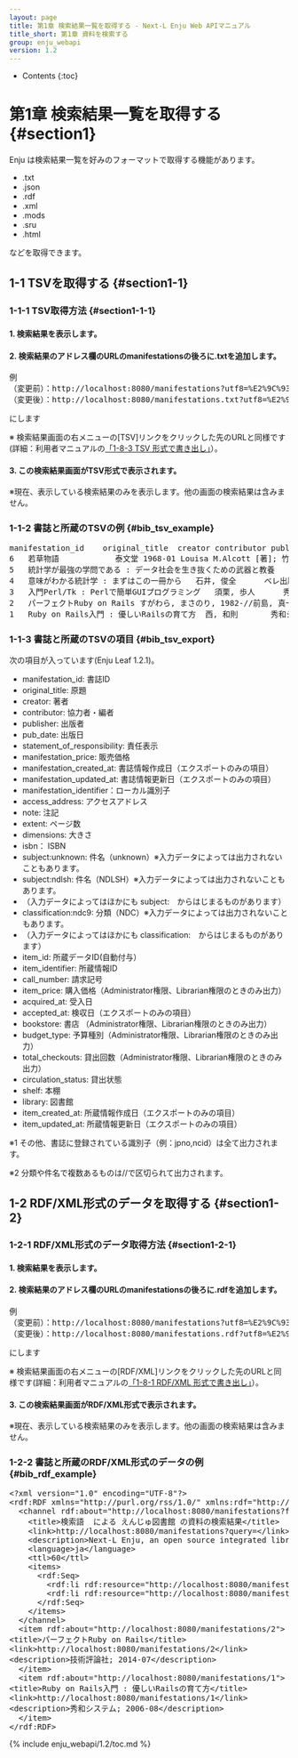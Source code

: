 ```yaml
---
layout: page
title: 第1章 検索結果一覧を取得する - Next-L Enju Web APIマニュアル
title_short: 第1章 資料を検索する
group: enju_webapi
version: 1.2
---
```


* Contents
{:toc}

第1章 検索結果一覧を取得する {#section1}
================================

Enju は検索結果一覧を好みのフォーマットで取得する機能があります。

* .txt
* .json
* .rdf
* .xml
* .mods
* .sru
* .html

などを取得できます。

1-1 TSVを取得する {#section1-1}
------------------------------------

### 1-1-1 TSV取得方法 {#section1-1-1} 

#### 1. 検索結果を表示します。

#### 2. 検索結果のアドレス欄のURLのmanifestationsの後ろに.txtを追加します。

<pre>
例
（変更前）：http://localhost:8080/manifestations?utf8=%E2%9C%93&query=&commit=%E6%A4%9C%E7%B4%A2
（変更後）：http://localhost:8080/manifestations.txt?utf8=%E2%9C%93&query=&commit=%E6%A4%9C%E7%B4%A2
</pre>

にします

※ 検索結果画面の右メニューの[TSV]リンクをクリックした先のURLと同様です(詳細：利用者マニュアルの[「1-8-3 TSV 形式で書き出し」](enju_user_1.html#section1-8-3)）。

#### 3. この検索結果画面がTSV形式で表示されます。 

※現在、表示している検索結果のみを表示します。他の画面の検索結果は含みません。

### 1-1-2 書誌と所蔵のTSVの例 {#bib_tsv_example}

<pre>
manifestation_id	original_title	creator	contributor	publisher	pub_date	statement_of_responsibility	manifestation_price	manifestation_created_at	manifestation_updated_at	manifestation_identifier	access_address	note	extent	dimensions	carrier_type	isbn	issn	jpno	doi	iss_itemno	lccn	subject:unknown	subject:ndlsh	subject:bsh	subject:lcsh	classification:ndc9	classification:ddc	classification:ndc8	item_id	item_identifier	call_number	item_price	acquired_at	accepted_at	bookstore	budget_type	total_checkouts	circulation_status	shelf	library	item_created_at	item_updated_at
6	若草物語			泰文堂	1968-01	Louisa M.Alcott [著]; 竹中治郎, 山内信一 編註		2017-06-08 00:59:23 +0900	2017-06-09 00:34:36 +0900	http://iss.ndl.go.jp/books/R100000002-I000007433224-00			76p	19cm	volume			20629295		R100000002-I000007433224-00									4	200001							0	Available On Shelf	second_shelf	kasuga	2017-06-09 00:34:36 +0900	2017-06-09 00:34:36 +0900
5	統計学が最強の学問である : データ社会を生き抜くための武器と教養	西内, 啓		ダイヤモンド社	2013-01	西内啓 著	1600	2017-06-08 00:31:12 +0900	2017-06-09 00:35:25 +0900	http://iss.ndl.go.jp/books/R100000002-I024193446-00			304p	19cm	volume	9784478022214		22200126		R100000002-I024193446-00		""	統計学	""	""	350.1	""	""	5	200002	350|ニ						0	Available On Shelf	second_shelf	kasuga	2017-06-09 00:35:24 +0900	2017-06-09 00:35:24 +0900
4	意味がわかる統計学 : まずはこの一冊から	石井, 俊全		ベレ出版	2012-01	石井俊全 著	2000	2017-06-08 00:28:57 +0900	2017-06-08 00:44:56 +0900	http://iss.ndl.go.jp/books/R100000002-I023326078-00	""	""	335p	21cm	volume	9784860643041		22040952		R100000002-I023326078-00		""	数理統計学	""	""	417	""	""	3	3904001	417|イ						0	Available On Shelf	first_shelf	kasuga	2017-06-08 00:30:30 +0900	2017-06-08 00:30:30 +0900
3	入門Perl/Tk : Perlで簡単GUIプログラミング	須栗, 歩人		秀和システム	2000-01	須栗歩人 著		2017-06-07 23:55:28 +0900	2017-06-07 23:55:29 +0900		""	""	367p	21cm	volume	9784879669438										007.64	""	""
2	パーフェクトRuby on Rails	すがわら, まさのり, 1982-//前島, 真一//近藤, 宇智朗		技術評論社	2014-07	すがわらまさのり, 前島真一, 近藤宇智朗, 橋立友宏 著	2880	2017-06-07 19:15:35 +0900	2017-06-07 22:05:55 +0900	http://iss.ndl.go.jp/books/R100000002-I025470389-00			431p	23cm	volume	9784774165165		22426486		R100000002-I025470389-00		""	ウェブアプリケーション	""	""	547.483	""	""	2	001002	547|ス						1	On Loan	first_shelf	kasuga	2017-06-07 21:52:07 +0900	2017-06-07 22:05:55 +0900
1	Ruby on Rails入門 : 優しいRailsの育て方	西, 和則		秀和システム	2006-08	西和則 著	2800	2017-06-07 19:15:01 +0900	2017-06-07 21:51:22 +0900	http://iss.ndl.go.jp/books/R100000002-I000008267499-00			389p	24cm	volume	9784798013954		21090381		R100000002-I000008267499-00		""	インターネット//プログラミング (コンピュータ)	""	""	547.483	""	""	1	001001	547|ニ						1	On Loan	first_shelf	kasuga	2017-06-07 19:55:37 +0900	2017-06-07 21:51:22 +0900
</pre>

### 1-1-3 書誌と所蔵のTSVの項目 {#bib_tsv_export}

次の項目が入っています(Enju Leaf 1.2.1)。

<!-- 全件エクスポート（Librarian権限以上のみ）、
検索結果一覧エクスポート、検索結果詳細エクスポートの出力項目は
1.2.0ではところ共通です。 
-->

* manifestation_id: 書誌ID
* original_title: 原題
* creator: 著者
* contributor: 協力者・編者
* publisher: 出版者
* pub_date: 出版日
* statement_of_responsibility: 責任表示
* manifestation_price: 販売価格
* manifestation_created_at: 書誌情報作成日（エクスポートのみの項目）
* manifestation_updated_at: 書誌情報更新日（エクスポートのみの項目）
* manifestation_identifier：ローカル識別子
* access_address: アクセスアドレス
* note: 注記
* extent: ページ数
* dimensions: 大きさ
* isbn： ISBN
* subject:unknown: 件名（unknown）※入力データによっては出力されないこともあります。
* subject:ndlsh: 件名（NDLSH）※入力データによっては出力されないこともあります。
* （入力データによってはほかにも subject:　からはじまるものがあります）
* classification:ndc9: 分類（NDC）※入力データによっては出力されないこともあります。
* （入力データによってはほかにも classification:　からはじまるものがあります）
* item_id: 所蔵データID(自動付与）
* item_identifier: 所蔵情報ID
* call_number: 請求記号
* item_price: 購入価格（Administrator権限、Librarian権限のときのみ出力）
* acquired_at: 受入日
* accepted_at: 検収日（エクスポートのみの項目）
* bookstore: 書店 （Administrator権限、Librarian権限のときのみ出力）
* budget_type: 予算種別（Administrator権限、Librarian権限のときのみ出力）
* total_checkouts: 貸出回数（Administrator権限、Librarian権限のときのみ出力）
* circulation_status: 貸出状態
* shelf: 本棚
* library: 図書館
* item_created_at: 所蔵情報作成日（エクスポートのみの項目）
* item_updated_at: 所蔵情報更新日（エクスポートのみの項目）

※1 その他、書誌に登録されている識別子（例：jpno,ncid）は全て出力されます。

※2 分類や件名で複数あるものは//で区切られて出力されます。

1-2 RDF/XML形式のデータを取得する {#section1-2}
------------------------------------

### 1-2-1 RDF/XML形式のデータ取得方法 {#section1-2-1} 

#### 1. 検索結果を表示します。

#### 2. 検索結果のアドレス欄のURLのmanifestationsの後ろに.rdfを追加します。

<pre>
例
（変更前）：http://localhost:8080/manifestations?utf8=%E2%9C%93&query=&commit=%E6%A4%9C%E7%B4%A2
（変更後）：http://localhost:8080/manifestations.rdf?utf8=%E2%9C%93&query=&commit=%E6%A4%9C%E7%B4%A2
</pre>

にします

※ 検索結果画面の右メニューの[RDF/XML]リンクをクリックした先のURLと同様です(詳細：利用者マニュアルの[「1-8-1 RDF/XML 形式で書き出し」](enju_user_1.html#section1-8-1)）。

#### 3. この検索結果画面がRDF/XML形式で表示されます。 

※現在、表示している検索結果のみを表示します。他の画面の検索結果は含みません。

### 1-2-2 書誌と所蔵のRDF/XML形式のデータの例 {#bib_rdf_example}

<pre>
&lt;?xml version="1.0" encoding="UTF-8"?&gt;
&lt;rdf:RDF xmlns="http://purl.org/rss/1.0/" xmlns:rdf="http://www.w3.org/1999/02/22-rdf-syntax-ns#" xmlns:dc="http://purl.org/dc/elements/1.1/" xmlns:dcterms="http://purl.org/dc/terms/" xmlns:dcndl="http://ndl.go.jp/dcndl/terms/" xmlns:foaf="http://xmlns.com/foaf/0.1/" xmlns:prism="http://prismstandard.org/namespaces/basic/2.0/" xmlns:rdfs="http://www.w3.org/2000/01/rdf-schema#"&gt;
  &lt;channel rdf:about="http://localhost:8080/manifestations?format=rdf&amp;only_path=true&amp;query="&gt;
    &lt;title&gt;検索語  による えんじゅ図書館 の資料の検索結果&lt;/title&gt;
    &lt;link&gt;http://localhost:8080/manifestations?query=&lt;/link&gt;
    &lt;description&gt;Next-L Enju, an open source integrated library system developed by Project Next-L&lt;/description&gt;
    &lt;language&gt;ja&lt;/language&gt;
    &lt;ttl&gt;60&lt;/ttl&gt;
    &lt;items&gt;
      &lt;rdf:Seq&gt;
        &lt;rdf:li rdf:resource="http://localhost:8080/manifestations/2"/&gt;
        &lt;rdf:li rdf:resource="http://localhost:8080/manifestations/1"/&gt;
      &lt;/rdf:Seq&gt;
    &lt;/items&gt;
  &lt;/channel&gt;
  &lt;item rdf:about="http://localhost:8080/manifestations/2"&gt;
&lt;title&gt;パーフェクトRuby on Rails&lt;/title&gt;
&lt;link&gt;http://localhost:8080/manifestations/2&lt;/link&gt;
&lt;description&gt;技術評論社; 2014-07&lt;/description&gt;
  &lt;/item&gt;
  &lt;item rdf:about="http://localhost:8080/manifestations/1"&gt;
&lt;title&gt;Ruby on Rails入門 : 優しいRailsの育て方&lt;/title&gt;
&lt;link&gt;http://localhost:8080/manifestations/1&lt;/link&gt;
&lt;description&gt;秀和システム; 2006-08&lt;/description&gt;
  &lt;/item&gt;
&lt;/rdf:RDF&gt;
</pre>

{% include enju_webapi/1.2/toc.md %}
